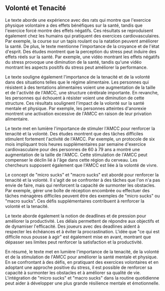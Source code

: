 ## Volonté et Tenacité

Le texte aborde une expérience avec des rats qui montre que l'exercice physique volontaire a des effets bénéfiques sur la santé, tandis que l'exercice forcé montre des effets négatifs. Ces résultats se reproduisent également chez les humains qui pratiquent des exercices cardiovasculaires. Par exemple, la course sur un tapis roulant ou la natation peuvent améliorer la santé. De plus, le texte mentionne l'importance de la croyance et de l'état d'esprit. Des études montrent que la perception du stress peut induire des effets réels sur la santé. Par exemple, une vidéo montrant les effets négatifs du stress provoque une diminution de la santé, tandis qu'une vidéo montrant les aspects positifs du stress peut améliorer la performance.

Le texte souligne également l'importance de la tenacité et de la volonté dans des situations telles que le régime alimentaire. Les personnes qui résistent à des tentations alimentaires voient une augmentation de la taille et de l'activité de l'AMCC, une structure cérébrale importante. En revanche, les personnes qui échouent à résister voient une diminution de cette structure. Ces résultats soulignent l'impact de la volonté sur la santé mentale et physique. Par exemple, les personnes atteintes d'anorexie montrent une activation excessive de l'AMCC en raison de leur privation alimentaire.

Le texte met en lumière l'importance de stimuler l'AMCC pour renforcer la tenacité et la volonté. Des études montrent que des tâches difficiles stimulent fortement l'activité de l'AMCC. Par exemple, un protocole de six mois impliquant trois heures supplémentaires par semaine d'exercice cardiovasculaire pour des personnes de 60 à 79 ans a montré une augmentation de la taille de l'AMCC. Cette stimulation de l'AMCC peut compenser le déclin lié à l'âge dans cette région du cerveau. Les chercheurs supposent également que l'AMCC est liée à la volonté de vivre.

Le concept de "micro sucks" et "macro sucks" est abordé pour renforcer la tenacité et la volonté. Il s'agit de se confronter à des tâches que l'on n'a pas envie de faire, mais qui renforcent la capacité de surmonter les obstacles. Par exemple, gérer une boîte de réception encombrée ou effectuer des tâches ménagères difficiles peuvent être des exemples de "micro sucks" ou "macro sucks". Ces défis supplémentaires contribuent à renforcer la volonté et la tenacité.

Le texte aborde également la notion de deadlines et de pression pour améliorer la productivité. Les délais permettent de répondre aux objectifs et de dynamiser l'efficacité. Des joueurs avec des deadlines aident à respecter les échéances et à éviter la procrastination. L'idée que "ce qui est difficile nous pousse à agir" est également mise en avant, montrant que dépasser ses limites peut renforcer la satisfaction et la productivité.

En résumé, le texte met en lumière l'importance de la tenacité, de la volonté et de la stimulation de l'AMCC pour améliorer la santé mentale et physique. En se confrontant à des défis, en pratiquant des exercices volontaires et en adoptant une approche positive du stress, il est possible de renforcer sa capacité à surmonter les obstacles et à améliorer sa qualité de vie. L'intégration de "micro sucks" et "macro sucks" dans la routine quotidienne peut aider à développer une plus grande résilience mentale et émotionnelle.